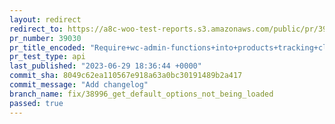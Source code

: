```yaml
---
layout: redirect
redirect_to: https://a8c-woo-test-reports.s3.amazonaws.com/public/pr/39030/api/index.html
pr_number: 39030
pr_title_encoded: "Require+wc-admin-functions+into+products+tracking+class"
pr_test_type: api
last_published: "2023-06-29 18:36:44 +0000"
commit_sha: 8049c62ea110567e918a63a0bc30191489b2a417
commit_message: "Add changelog"
branch_name: fix/38996_get_default_options_not_being_loaded
passed: true
---
```

